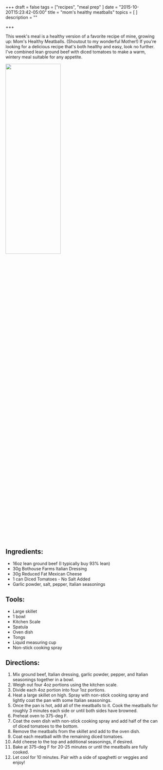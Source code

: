 +++
draft = false
tags = ["recipes", "meal prep"
]
date = "2015-10-20T15:23:42-05:00"
title = "mom's healthy meatballs"
topics = [
]
description = ""

+++

This week's meal is a healthy version of a favorite recipe of mine, growing up: Mom's Healthy Meatballs. (Shoutout to my wonderful Mother!) If you're looking for a delicious recipe that's both healthy and easy, look no further. I've combined lean ground beef with diced tomatoes to make a warm, wintery meal suitable for any appetite.

<!--more-->

<img align="center" src="http://1.bp.blogspot.com/-h1OcmdRjb8w/ViaTfVFw3-I/AAAAAAAAAv8/6sJqEFJgfeQ/s320/IMG_1278.JPG" width="60%" height="40%">


## Ingredients:
* 16oz lean ground beef (I typically buy 93% lean)
* 30g Bothouse Farms Italian Dressing
* 30g Reduced Fat Mexican Cheese
* 1 can Diced Tomatoes - No Salt Added
* Garlic powder, salt, pepper, Italian seasonings

## Tools:
* Large skillet
* 1 bowl
* Kitchen Scale
* Spatula
* Oven dish
* Tongs
* Liquid measuring cup
* Non-stick cooking spray

## Directions:
1.  Mix ground beef, Italian dressing, garlic powder, pepper, and Italian seasonings together in a bowl.
2. Weigh out four 4oz portions using the kitchen scale.
3. Divide each 4oz portion into four 1oz portions.
4. Heat a large skillet on high. Spray with non-stick cooking spray and lightly coat the pan with some Italian seasonings.
5. Once the pan is hot, add all of the meatballs to it. Cook the meatballs for roughly 3 minutes each side or until both sides have browned.
6. Preheat oven to 375-deg F.
7. Coat the oven dish with non-stick cooking spray and add half of the can of diced tomatoes to the bottom.
8. Remove the meatballs from the skillet and add to the oven dish.
9. Coat each meatball with the remaining diced tomatoes.
10. Add cheese to the top and additional seasonings, if desired.
11. Bake at 375-deg F for 20-25 minutes or until the meatballs are fully cooked.
12. Let cool for 10 minutes. Pair with a side of spaghetti or veggies and enjoy!

